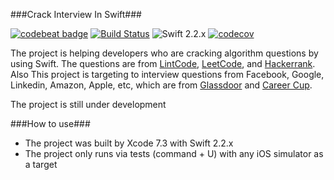 ###Crack Interview In Swift###

[![codebeat badge](https://codebeat.co/badges/1ea286ea-2808-486a-9c8b-b0a1c81d607f)](https://codebeat.co/projects/github-com-fg0815-swift-lintcode)
[![Build Status](https://travis-ci.org/fg0815/Interview-In-Swift.svg?branch=master)](https://travis-ci.org/fg0815/Interview-In-Swift)
![Swift 2.2.x](https://img.shields.io/badge/Swift-2.2.x-orange.svg)
[![codecov](https://codecov.io/gh/fg0815/Interview-In-Swift/branch/master/graph/badge.svg)](https://codecov.io/gh/fg0815/Interview-In-Swift)

The project is helping developers who are cracking algorithm questions by using Swift. The questions are from [LintCode](http://www.lintcode.com), [LeetCode](http://www.leetcode.com), and [Hackerrank](https://www.hackerrank.com). Also This project is targeting to interview questions from Facebook, Google, Linkedin, Amazon, Apple, etc, which are from [Glassdoor](http://glassdoor.com.au) and [Career Cup](http://careercup.com).

The project is still under development

###How to use###
- The project was built by Xcode 7.3 with Swift 2.2.x
- The project only runs via tests (command + U) with any iOS simulator as a target

